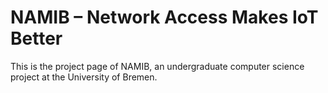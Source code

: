 # NAMIB – Network Access Makes IoT Better

This is the project page of NAMIB, an undergraduate computer science project at the University of Bremen.
